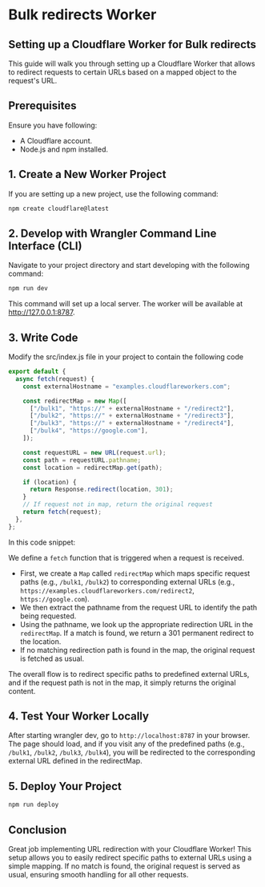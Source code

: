 
# Bulk redirects Worker

## Setting up a Cloudflare Worker for Bulk redirects

This guide will walk you through setting up a Cloudflare Worker that allows to redirect requests to certain URLs based on a mapped object to the request's URL. 


## Prerequisites

Ensure you have following:

- A Cloudflare account.
- Node.js and npm installed.
## 1. Create a New Worker Project

If you are setting up a new project, use the following command:

```bash
npm create cloudflare@latest
```

## 2. Develop with Wrangler Command Line Interface (CLI)

Navigate to your project directory and start developing with the following command:

```bash
npm run dev
```
This command will set up a local server. The worker will be available at http://127.0.0.1:8787.

## 3. Write Code

Modify the src/index.js file in your project to contain the following code

```js
export default {
  async fetch(request) {
    const externalHostname = "examples.cloudflareworkers.com";

    const redirectMap = new Map([
      ["/bulk1", "https://" + externalHostname + "/redirect2"],
      ["/bulk2", "https://" + externalHostname + "/redirect3"],
      ["/bulk3", "https://" + externalHostname + "/redirect4"],
      ["/bulk4", "https://google.com"],
    ]);

    const requestURL = new URL(request.url);
    const path = requestURL.pathname;
    const location = redirectMap.get(path);

    if (location) {
      return Response.redirect(location, 301);
    }
    // If request not in map, return the original request
    return fetch(request);
  },
};

```

In this code snippet:

We define a `fetch` function that is triggered when a request is received.

- First, we create a `Map` called `redirectMap` which maps specific request paths (e.g., `/bulk1`, `/bulk2`) to corresponding external URLs (e.g., `https://examples.cloudflareworkers.com/redirect2`, `https://google.com`).
- We then extract the pathname from the request URL to identify the path being requested.
- Using the pathname, we look up the appropriate redirection URL in the `redirectMap`. If a match is found, we return a 301 permanent redirect to the location.
- If no matching redirection path is found in the map, the original request is fetched as usual.

The overall flow is to redirect specific paths to predefined external URLs, and if the request path is not in the map, it simply returns the original content.

## 4. Test Your Worker Locally

After starting wrangler dev, go to `http://localhost:8787` in your browser. The page should load, and if you visit any of the predefined paths (e.g., `/bulk1`, `/bulk2`, `/bulk3`, `/bulk4`), you will be redirected to the corresponding external URL defined in the redirectMap.

## 5. Deploy Your Project

```bash
npm run deploy
```

## Conclusion

Great job implementing URL redirection with your Cloudflare Worker! This setup allows you to easily redirect specific paths to external URLs using a simple mapping. If no match is found, the original request is served as usual, ensuring smooth handling for all other requests.